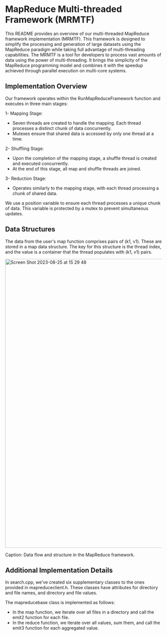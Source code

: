 # MapReduce Multi-threaded Framework (MRMTF)

 This README provides an overview of our multi-threaded MapReduce framework implementation (MRMTF). This framework is designed to simplify the processing and generation of large datasets using the MapReduce paradigm while taking full advantage of multi-threading capabilities. The MRMTF is a tool for developers to process vast amounts of data using the power of multi-threading. It brings the simplicity of the MapReduce programming model and combines it with the speedup achieved through parallel execution on multi-core systems.


## Implementation Overview


Our framework operates within the RunMapReduceFramework function and executes in three main stages:

1- Mapping Stage:

  * Seven threads are created to handle the mapping. Each thread processes a distinct chunk of data concurrently.
  * Mutexes ensure that shared data is accessed by only one thread at a time.
    
2- Shuffling Stage:

  * Upon the completion of the mapping stage, a shuffle thread is created and executed concurrently.
  * At the end of this stage, all map and shuffle threads are joined.
    
3- Reduction Stage:

  * Operates similarly to the mapping stage, with each thread processing a chunk of shared data.

We use a position variable to ensure each thread processes a unique chunk of data. This variable is protected by a mutex to prevent simultaneous updates.


##  Data Structures

The data from the user's map function comprises pairs of (k1, v1). These are stored in a map data structure. The key for this structure is the thread index, and the value is a container that the thread populates with (k1, v1) pairs.

<img width="927" alt="Screen Shot 2023-08-25 at 15 29 48" src="https://github.com/Mojahed91/Multi-threaded/assets/129369338/2b6d375f-799a-47bc-b599-1ad0e5657f1e">

Caption: Data flow and structure in the MapReduce framework.


## Additional Implementation Details
In search.cpp, we've created six supplementary classes to the ones provided in mapreduceclient.h. These classes have attributes for directory and file names, and directory and file values.

The mapreducebase class is implemented as follows:

* In the map function, we iterate over all files in a directory and call the emit2 function for each file.
* In the reduce function, we iterate over all values, sum them, and call the emit3 function for each aggregated value.

